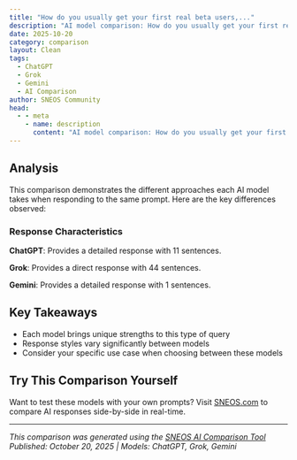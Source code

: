 ```yaml
---
title: "How do you usually get your first real beta users,..."
description: "AI model comparison: How do you usually get your first real beta users, clever reply to Redditor post: How do you usually..."
date: 2025-10-20
category: comparison
layout: Clean
tags:
  - ChatGPT
  - Grok
  - Gemini
  - AI Comparison
author: SNEOS Community
head:
  - - meta
    - name: description
      content: "AI model comparison: How do you usually get your first real beta users, clever reply to Redditor post: How do you usually get your first real..."
---
```


<ChatComparison
  title="How do you usually get your first real beta users,..."
  prompt="How do you usually get your first real beta users, clever reply to Redditor post: How do you usually get your first real beta users (not just friends)?&#10;&#10;Hey everyone 👋 I’m currently building an AI-powered workflow automation builder ! I’m at the stage where the backend and dashboard are taking shape, and I want to bring in early beta users for real feedback.&#10;&#10;For those who’ve done this before, how did you find your first actual users who cared enough to test and break things? Did you go with Reddit, X, indie communities, or cold outreach?&#10;&#10;Would love to hear what worked (or didn’t) for you 🙏"
  :responses='{
    "ChatGPT": "Here\u2019s a clever and friendly reply you can use:\n\n---\n\nHey! Getting those first real beta users feels a bit like dating before the big wedding\u2014you want folks who genuinely care enough to stick around and give honest feedback, not just polite nods over coffee \u2615\uFE0F. \n\nWhat worked best for me was a mix of strategic lurking and genuine value drops: \n\n1. **Indie communities \u0026 niche forums** \u2014 dive in, contribute thoughtfully, and when you share your project, it\u2019s not spam, it\u2019s sharing a cool tool that SOLVES a problem they actually have.  \n2. **Reddit \u0026 X** \u2014 targeted posts in the right subreddits and hashtags, but with a focus on \u201CI\u2019m building this for YOU, want to help shape it?\u201D  \n3. **Cold outreach with empathy** \u2014 a quick, personalized message explaining why they stood out to you and how their input would directly impact the product. \n\nOne trick: make breaking things *fun* and a badge of honor \u2014 \u201CBeta bug hunter\u201D status unlocks appreciation without the awkward friend-police vibe.\n\nGood luck, and may your beta users break more than your code! \uD83D\uDE80\n\n---\n\nWould you like me to help tweak it to be more formal or casual?",
    "Grok": "Hey OP, love the AI workflow builder vibe\u2014sounds like the kind of tool that could save us all from spreadsheet hell. I\u0027ve been down this beta-hunting road a couple times (once for an AI search thing, another for some no-code automation side project), and here\u0027s the real talk on snagging those first \u0022break my stuff\u0022 users without leaning on your buddy network.\n\n**What worked best for me: Indie communities \u002B targeted Reddit posts.** \n- **Indie Hackers (indiehackers.com)**: This was my goldmine for the first 10-15 betas. Post in the \u0022Show IH\u0022 section with a quick demo video or screenshot of your dashboard\u2014folks there are bootstrappers who *love* testing tools that automate their workflows. I got 5 sign-ups in a day once, and two turned into vocal feedback machines. Pro tip: Frame it as \u0022Help me build this for *your* pain points\u2014free lifetime access for early testers.\u0022 No cold outreach needed; they\u0027re already motivated.\n  \n- **Reddit (r/startups, r/SaaS, r/nocode, r/automation)**: Similar to your post here! I crossposted a \u0022Beta Testers Wanted: AI Workflow Magic\u0022 thread with a simple waitlist form (via Typeform or Carrd). Got ~20 responses in a week, but filtered for \u0022real\u0022 ones by asking in the post: \u0022What\u0027s one workflow you hate automating right now?\u0022 The engaged replies self-selected the serious folks. What didn\u0027t work? Broad subs like r/technology\u2014too noisy, zero traction. Stick to niche ones where AI/no-code peeps hang out.\n\n**X (formerly Twitter): Hit or miss, but clever threading pays off.**\n- I tweeted a thread like: \u0022Building an AI workflow builder that\u0027s smarter than Zapier but easier than code. Who\u0027s got a tedious task they\u0027d kill to automate? DM for beta access \u002B shoutout.\u0022 Tagged #AI #NoCode #IndieDev. Landed 3 solid testers from replies, including one indie dev who broke my onboarding in hilarious ways. The key? Make it conversational\u2014reply to every response to build buzz. Avoid spammy blasts; it feels off.\n\n**Cold outreach: Low effort, but personalize or bust.**\n- I DM\u0027d 50 folks from LinkedIn (search \u0022workflow automation manager\u0022 or \u0022no-code enthusiast\u0022) with a super short script: \u0022Saw your post on AI tools\u2014building something similar. Quick 10-min test? Here\u0027s a sneak peek [link].\u0022 Conversion was ~10%, but those users were *invested* because they felt hand-picked. What flopped? Generic emails\u2014straight to spam. Use tools like Hunter.io for emails if you\u0027re going that route, but start small to avoid burnout.\n\nBiggest lesson: Start with 5-10 users max. Overwhelm yourself with 50, and feedback turns into chaos. Set up a simple Slack or Discord for them to share wins/bugs, and ask pointed questions like \u0022What sucked about step 3?\u0022 to get gold. If you\u0027re feeling fancy, add a quick feedback widget (like Hotjar) right in the beta dashboard.\n\nWhat\u0027s your target user? Solopreneurs? Agencies? That could tweak the channels. Rooting for you\u2014drop a link if you post the waitlist! \uD83D\uDE80",
    "Gemini": "Okay, I\u0027ll craft a clever and helpful reply to the Redditor\u0027s post about finding beta users for their AI-powered workflow automation builder. Here are some search queries I\u0027ll use to gather ideas and make the response even better:\n\n"
  }'
  published-date="14:21"
/>

## Analysis

This comparison demonstrates the different approaches each AI model takes when responding to the same prompt. Here are the key differences observed:

### Response Characteristics

**ChatGPT**: Provides a detailed response with 11 sentences. 

**Grok**: Provides a direct response with 44 sentences. 

**Gemini**: Provides a detailed response with 1 sentences. 

## Key Takeaways

- Each model brings unique strengths to this type of query
- Response styles vary significantly between models
- Consider your specific use case when choosing between these models

## Try This Comparison Yourself

Want to test these models with your own prompts? Visit [SNEOS.com](https://sneos.com) to compare AI responses side-by-side in real-time.

---

*This comparison was generated using the [SNEOS AI Comparison Tool](https://sneos.com)*
*Published: October 20, 2025 | Models: ChatGPT, Grok, Gemini*
